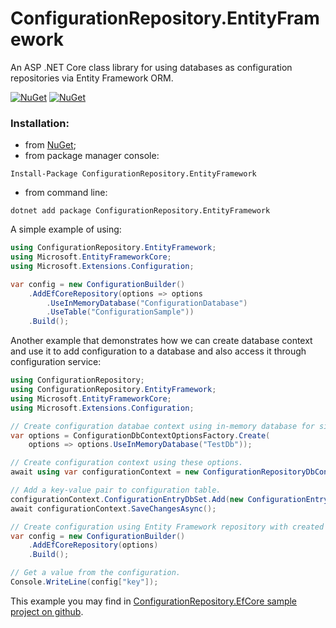 # ConfigurationRepository.EntityFramework
An ASP .NET Core class library for using databases as configuration repositories via Entity Framework ORM.

[![NuGet](https://img.shields.io/nuget/dt/ConfigurationRepository.EntityFramework.svg)](https://www.nuget.org/packages/ConfigurationRepository.EntityFramework)
[![NuGet](https://img.shields.io/nuget/vpre/ConfigurationRepository.EntityFramework.svg)](https://www.nuget.org/packages/ConfigurationRepository.EntityFramework)

### Installation:

+ from [NuGet](https://www.nuget.org/packages/ConfigurationRepository.EntityFramework);
+ from package manager console:
```
Install-Package ConfigurationRepository.EntityFramework
```    
+ from command line:
```
dotnet add package ConfigurationRepository.EntityFramework
```
A simple example of using:
```csharp
using ConfigurationRepository.EntityFramework;
using Microsoft.EntityFrameworkCore;
using Microsoft.Extensions.Configuration;

var config = new ConfigurationBuilder()
    .AddEfCoreRepository(options => options
        .UseInMemoryDatabase("ConfigurationDatabase")
        .UseTable("ConfigurationSample"))
    .Build();
```
Another example that demonstrates how we can create database context and use it to add configuration to a database and also access it through configuration service:
```csharp
using ConfigurationRepository;
using ConfigurationRepository.EntityFramework;
using Microsoft.EntityFrameworkCore;
using Microsoft.Extensions.Configuration;

// Create configuration databae context using in-memory database for simplicity.
var options = ConfigurationDbContextOptionsFactory.Create(
    options => options.UseInMemoryDatabase("TestDb"));

// Create configuration context using these options.
await using var configurationContext = new ConfigurationRepositoryDbContext(options);

// Add a key-value pair to configuration table.
configurationContext.ConfigurationEntryDbSet.Add(new ConfigurationEntry("Key", "value"));
await configurationContext.SaveChangesAsync();

// Create configuration using Entity Framework repository with created database context options.
var config = new ConfigurationBuilder()
    .AddEfCoreRepository(options)
    .Build();

// Get a value from the configuration.
Console.WriteLine(config["key"]);
```
This example you may find in [ConfigurationRepository.EfCore sample project on github](../../samples/ConfigurationRepository.EfCore).
